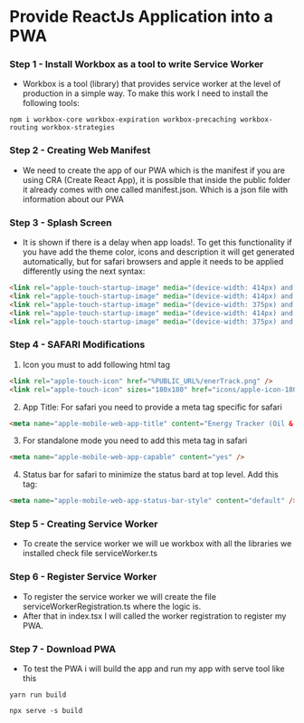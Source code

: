 # Provide ReactJs Application into a PWA

### Step 1 - Install Workbox as a tool to write Service Worker
- Workbox is a tool (library) that provides service worker at the level of production in a simple way. To make this work I need to install the following tools:

```shell
npm i workbox-core workbox-expiration workbox-precaching workbox-routing workbox-strategies
```

### Step 2 - Creating Web Manifest
- We need to create the app of our PWA which is the manifest if you are using CRA (Create React App), it is possible that inside the public folder it already comes with one called manifest.json. Which is a json file with information about our PWA

### Step 3 - Splash Screen
- It is shown if there is a delay when app loads!. To get this functionality if you have add the theme color, icons and description it will get generated automatically, but for safari browsers and apple it needs to be applied differently using the next syntax:

```html
<link rel="apple-touch-startup-image" media="(device-width: 414px) and (device-width: 896px) and (-webkit-device-pixel-ratio: 3)" href="icons/apple-splash-1242-2688.jpg" />
<link rel="apple-touch-startup-image" media="(device-width: 414px) and (device-width: 896px) and (-webkit-device-pixel-ratio: 2)" href="icons/apple-splash-828-1792.jpg" />
<link rel="apple-touch-startup-image" media="(device-width: 375px) and (device-width: 812px) and (-webkit-device-pixel-ratio: 3)" href="icons/apple-splash-1125-2436.jpg" />
<link rel="apple-touch-startup-image" media="(device-width: 414px) and (device-width: 736px) and (-webkit-device-pixel-ratio: 3)" href="icons/apple-splash-1242-2208.jpg" />
<link rel="apple-touch-startup-image" media="(device-width: 375px) and (device-width: 667px) and (-webkit-device-pixel-ratio: 2)" href="icons/apple-splash-750-1334.jpg" />
```

### Step 4 - SAFARI Modifications
1. Icon you must to add following html tag
```html
<link rel="apple-touch-icon" href="%PUBLIC_URL%/enerTrack.png" />
<link rel="apple-touch-icon" sizes="180x180" href="icons/apple-icon-180.png" />
```

2. App Title: For safari you need to provide a meta tag specific for safari
```html
<meta name="apple-mobile-web-app-title" content="Energy Tracker (Oil & Gas)" />
```

3. For standalone mode you need to add this meta tag in safari
```html
<meta name="apple-mobile-web-app-capable" content="yes" />
```

4. Status bar for safari to minimize the status bard at top level. Add this tag:
```html
<meta name="apple-mobile-web-app-status-bar-style" content="default" />
```

### Step 5 - Creating Service Worker
- To create the service worker we will ue workbox with all the libraries we installed check file serviceWorker.ts

### Step 6 - Register Service Worker
- To register the service worker we will create the file serviceWorkerRegistration.ts where the logic is.
- After that in index.tsx I will called the worker registration to register my PWA.

### Step 7 - Download PWA
- To test the PWA i will build the app and run my app with serve tool like this

```shell
yarn run build

npx serve -s build
```
